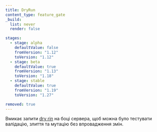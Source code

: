 ```yaml
---
title: DryRun
content_type: feature_gate
_build:
  list: never
  render: false

stages:
  - stage: alpha
    defaultValue: false
    fromVersion: "1.12"
    toVersion: "1.12"
  - stage: beta
    defaultValue: true
    fromVersion: "1.13"
    toVersion: "1.18"
  - stage: stable
    defaultValue: true
    fromVersion: "1.19"
    toVersion: "1.27"

removed: true
---
```

Вмикає запити [dry rin](/docs/reference/using-api/api-concepts/#dry-run) на боці сервера, щоб можна було тестувати валідацію, злиття та мутацію без впровадження змін.
